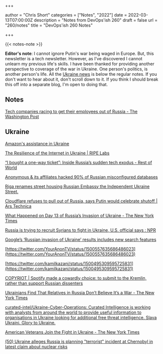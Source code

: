 +++

author = "Chris Short"
categories = ["Notes", "2022"]
date = 2022-03-13T07:00:00Z
description = "Notes from DevOps'ish 260"
draft = false
url = "260/notes"
title = "DevOps'ish 260 Notes"

+++

{{< notes-note >}}

**Editor's note**: I cannot ignore Putin's war being waged in Europe. But, this newsletter is a tech newsletter. However, as I've discovered I cannot unlearn my previous life's skills. I have been thanked for providing another perspective to coverage of the war in Ukraine. One person's politics, is another person's life. All the [Ukraine news](#ukraine) is below the regular notes. If you don't want to hear about it, don't scroll down to it. If you think I should break this off into a separate blog, I'm open to doing that.

## Notes

[Tech companies racing to get their employees out of Russia - The Washington Post](https://www.washingtonpost.com/technology/2022/03/10/russia-tech-exodus-escape-war/)

## Ukraine

[Amazon's assistance in Ukraine](https://www.aboutamazon.com/news/community/amazons-assistance-in-ukraine#March4)

[The Resilience of the Internet in Ukraine | RIPE Labs](https://labs.ripe.net/author/emileaben/the-resilience-of-the-internet-in-ukraine/)

[“I bought a one-way ticket”: Inside Russia’s sudden tech exodus - Rest of World](https://restofworld.org/2022/inside-russias-sudden-tech-exodus/)

[Anonymous & its affiliates hacked 90% of Russian misconfigured databases](https://www.hackread.com/anonymous-affiliate-hacked-russia-misconfigured-databases/)

[Riga renames street housing Russian Embassy the Independent Ukraine Street.](https://kyivindependent.com/uncategorized/riga-renames-street-housing-russian-embassy-the-independent-ukraine-street/)

[Cloudflare refuses to pull out of Russia, says Putin would celebrate shutoff | Ars Technica](https://arstechnica.com/tech-policy/2022/03/cloudflare-wont-cut-off-russia-says-it-needs-more-internet-access-not-less/)

[What Happened on Day 13 of Russia’s Invasion of Ukraine - The New York Times](https://www.nytimes.com/live/2022/03/08/world/ukraine-russia-war#putin-isnt-crazy-the-cia-chief-says-but-hes-gotten-harder-to-reason-with)

[Russia is trying to recruit Syrians to fight in Ukraine, U.S. official says : NPR](https://www.npr.org/2022/03/07/1084963489/us-russia-is-trying-to-recruit-syrian-fighters-to-go-to-ukraine)

[Google’s ‘Russian invasion of Ukraine’ results includes new search features](https://searchengineland.com/googles-russian-invasion-of-ukraine-results-includes-new-search-features-382156)

[https://twitter.com/YourAnonTV/status/1500557635686486023](https://twitter.com/YourAnonTV/status/1500557635686486023)

[https://twitter.com/kamilkazani/status/1500495309595725831](https://twitter.com/kamilkazani/status/1500495309595725831)

[COPYRIOT | Spotify made a cowardly choice: to submit to the Kremlin, rather than support Russian dissenters](https://copyriot.se/2022/03/05/spotify-made-a-cowardly-choice-to-submit-to-the-kremlin-rather-than-to-support-russian-dissenters/)

[Ukrainians Find That Relatives in Russia Don’t Believe It’s a War - The New York Times](https://www.nytimes.com/2022/03/06/world/europe/ukraine-russia-families.html?referringSource=articleShare)

[curated-intel/Ukraine-Cyber-Operations: Curated Intelligence is working with analysts from around the world to provide useful information to organisations in Ukraine looking for additional free threat intelligence. Slava Ukraini. Glory to Ukraine.](https://github.com/curated-intel/Ukraine-Cyber-Operations)

[American Veterans Join the Fight in Ukraine - The New York Times](https://www.nytimes.com/2022/03/05/us/american-veterans-volunteer-ukraine-russia.html?referringSource=articleShare)

[(50) Ukraine alleges Russia is planning "terrorist" incident at Chernobyl in latest claim about nuclear risks](https://www.cnn.com/europe/live-news/ukraine-russia-putin-news-03-11-22/h_6adcb8437bd3eed80f9b038e61156f7b)

